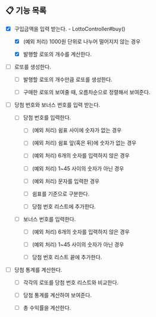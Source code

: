 ## 📋 기능 목록

- [x] 구입금액을 입력 받는다. - LottoController#buy()

    - [x] (예외 처리) 1000원 단위로 나누어 떨어지지 않는 경우

    - [x] 발행할 로또의 개수를 계산한다.

- [ ] 로또를 생성한다.

    - [ ] 발행할 로또의 개수만큼 로또를 생성한다.

    - [ ] 구매한 로또의 보여줄 때, 오름차순으로 정렬해서 보여준다.

- [ ] 당첨 번호와 보너스 번호를 입력 받는다.

    - [ ] 당첨 번호를 입력한다.

        - [ ] (예외 처리) 쉼표 사이에 숫자가 없는 경우

        - [ ] (예외 처리) 쉼표 앞(혹은 뒤)에 숫자가 없는 경우

        - [ ] (예외 처리) 6개의 숫자를 입력하지 않은 경우

        - [ ] (예외 처리) 1~45 사이의 숫자가 아닌 경우

        - [ ] (예외 처리) 문자를 입력한 경우

        - [ ] 쉼표를 기준으로 구분한다.

        - [ ] 당첨 번호 리스트에 추가한다.

    - [ ] 보너스 번호를 입력한다.

        - [ ] (예외 처리) 6개의 숫자를 입력하지 않은 경우

        - [ ] (예외 처리) 1~45 사이의 숫자가 아닌 경우

        - [ ] 당첨 번호 리스트 끝에 추가한다.

- [ ] 당첨 통계를 계산한다.

    - [ ] 각각의 로또를 당첨 번호 리스트와 비교한다.

    - [ ] 당첨 통계를 계산하여 보여준다.

    - [ ] 총 수익률을 계산한다.